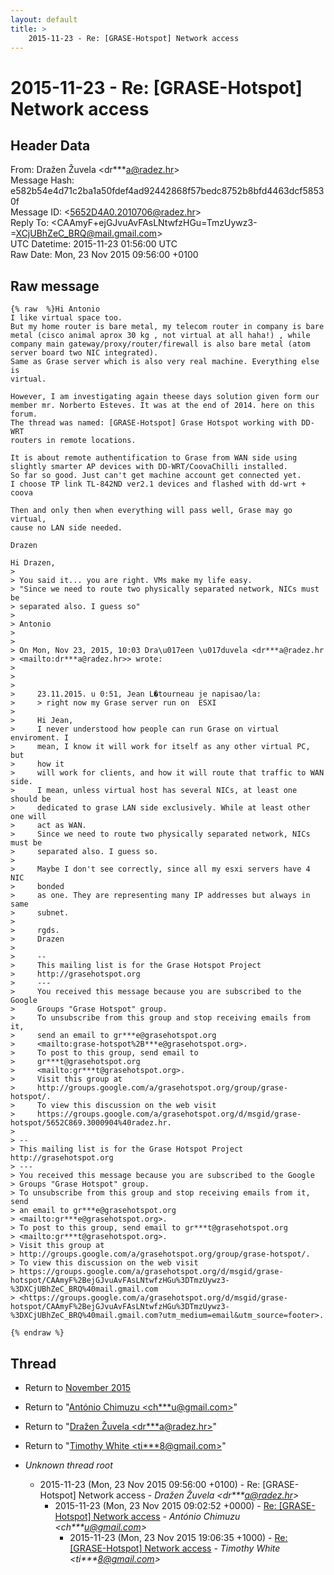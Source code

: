 ```yaml
---
layout: default
title: >
    2015-11-23 - Re: [GRASE-Hotspot] Network access
---
```


# 2015-11-23 - Re: [GRASE-Hotspot] Network access

## Header Data

From: Dražen Žuvela \<dr***a@radez.hr\><br>
Message Hash: e582b54e4d71c2ba1a50fdef4ad92442868f57bedc8752b8bfd4463dcf58530f<br>
Message ID: \<5652D4A0.2010706@radez.hr\><br>
Reply To:  \<CAAmyF+ejGJvuAvFAsLNtwfzHGu=TmzUywz3-=XCjUBhZeC_BRQ@mail.gmail.com\><br>
UTC Datetime: 2015-11-23 01:56:00 UTC<br>
Raw Date: Mon, 23 Nov 2015 09:56:00 +0100<br>

## Raw message

```
{% raw  %}Hi Antonio
I like virtual space too.
But my home router is bare metal, my telecom router in company is bare 
metal (cisco animal aprox 30 kg , not virtual at all haha!) , while 
company main gateway/proxy/router/firewall is also bare metal (atom 
server board two NIC integrated).
Same as Grase server which is also very real machine. Everything else is 
virtual.

However, I am investigating again theese days solution given form our 
member mr. Norberto Esteves. It was at the end of 2014. here on this forum.
The thread was named: [GRASE-Hotspot] Grase Hotspot working with DD-WRT 
routers in remote locations.

It is about remote authentification to Grase from WAN side using 
slightly smarter AP devices with DD-WRT/CoovaChilli installed.
So far so good. Just can't get machine account get connected yet.
I choose TP link TL-842ND ver2.1 devices and flashed with dd-wrt + coova

Then and only then when everything will pass well, Grase may go virtual, 
cause no LAN side needed.

Drazen

Hi Drazen,
>
> You said it... you are right. VMs make my life easy.
> "Since we need to route two physically separated network, NICs must be
> separated also. I guess so"
>
> Antonio
>
>
> On Mon, Nov 23, 2015, 10:03 Dra\u017een \u017duvela <dr***a@radez.hr 
> <mailto:dr***a@radez.hr>> wrote:
>
>
>
>     23.11.2015. u 0:51, Jean L�tourneau je napisao/la:
>     > right now my Grase server run on  ESXI
>
>     Hi Jean,
>     I never understood how people can run Grase on virtual enviroment. I
>     mean, I know it will work for itself as any other virtual PC, but
>     how it
>     will work for clients, and how it will route that traffic to WAN side.
>     I mean, unless virtual host has several NICs, at least one should be
>     dedicated to grase LAN side exclusively. While at least other one will
>     act as WAN.
>     Since we need to route two physically separated network, NICs must be
>     separated also. I guess so.
>
>     Maybe I don't see correctly, since all my esxi servers have 4 NIC
>     bonded
>     as one. They are representing many IP addresses but always in same
>     subnet.
>
>     rgds.
>     Drazen
>
>     --
>     This mailing list is for the Grase Hotspot Project
>     http://grasehotspot.org
>     ---
>     You received this message because you are subscribed to the Google
>     Groups "Grase Hotspot" group.
>     To unsubscribe from this group and stop receiving emails from it,
>     send an email to gr***e@grasehotspot.org
>     <mailto:grase-hotspot%2B***e@grasehotspot.org>.
>     To post to this group, send email to
>     gr***t@grasehotspot.org
>     <mailto:gr***t@grasehotspot.org>.
>     Visit this group at
>     http://groups.google.com/a/grasehotspot.org/group/grase-hotspot/.
>     To view this discussion on the web visit
>     https://groups.google.com/a/grasehotspot.org/d/msgid/grase-hotspot/5652C869.3000904%40radez.hr.
>
> -- 
> This mailing list is for the Grase Hotspot Project http://grasehotspot.org
> ---
> You received this message because you are subscribed to the Google 
> Groups "Grase Hotspot" group.
> To unsubscribe from this group and stop receiving emails from it, send 
> an email to gr***e@grasehotspot.org 
> <mailto:gr***e@grasehotspot.org>.
> To post to this group, send email to gr***t@grasehotspot.org 
> <mailto:gr***t@grasehotspot.org>.
> Visit this group at 
> http://groups.google.com/a/grasehotspot.org/group/grase-hotspot/.
> To view this discussion on the web visit 
> https://groups.google.com/a/grasehotspot.org/d/msgid/grase-hotspot/CAAmyF%2BejGJvuAvFAsLNtwfzHGu%3DTmzUywz3-%3DXCjUBhZeC_BRQ%40mail.gmail.com 
> <https://groups.google.com/a/grasehotspot.org/d/msgid/grase-hotspot/CAAmyF%2BejGJvuAvFAsLNtwfzHGu%3DTmzUywz3-%3DXCjUBhZeC_BRQ%40mail.gmail.com?utm_medium=email&utm_source=footer>.

{% endraw %}
```

## Thread

+ Return to [November 2015](/archive/2015/11)

+ Return to "[António Chimuzu <ch***u<span>@</span>gmail.com>](/authors/ch___u_at_gmail_com)"
+ Return to "[Dražen Žuvela <dr***a<span>@</span>radez.hr>](/authors/dr___a_at_radez_hr)"
+ Return to "[Timothy White <ti***8<span>@</span>gmail.com>](/authors/ti___8_at_gmail_com)"

+ _Unknown thread root_
  + 2015-11-23 (Mon, 23 Nov 2015 09:56:00 +0100) - Re: [GRASE-Hotspot] Network access - _Dražen Žuvela \<dr***a@radez.hr\>_
    + 2015-11-23 (Mon, 23 Nov 2015 09:02:52 +0000) - [Re: [GRASE-Hotspot] Network access](/archive/2015/11/50ab60e7821590be29d3bc1983c11a16d9117e63f971931867fb0a57760c0199) - _António Chimuzu \<ch***u@gmail.com\>_
      + 2015-11-23 (Mon, 23 Nov 2015 19:06:35 +1000) - [Re: [GRASE-Hotspot] Network access](/archive/2015/11/0939950870a18c2241317e986c0f56a86a4a02ee4b5e69888de8355f6c989cd5) - _Timothy White \<ti***8@gmail.com\>_

